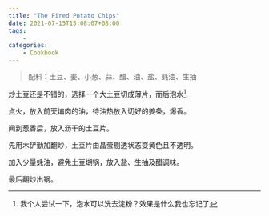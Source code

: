 ```yaml
---
title: "The Fired Potato Chips"
date: 2021-07-15T15:08:07+08:00
tags: 
    -
categories:
    - Cookbook
---
```


> 配料：土豆、姜、小葱、蒜、醋、油、盐、蚝油、生抽

炒土豆还是不错的，选择一个大土豆切成薄片，而后泡水[^1].



点火，放入前天煸肉的油，待油热放入切好的姜条，爆香。



闻到葱香后，放入沥干的土豆片。



先用木铲勤加翻炒，土豆片由晶莹剔透状态变黄色且不透明。



加入少量蚝油，避免土豆煳锅，放入盐、生抽及醋调味。



最后翻炒出锅。

[^1]: 我个人尝试一下，泡水可以洗去淀粉？效果是什么我也忘记了
